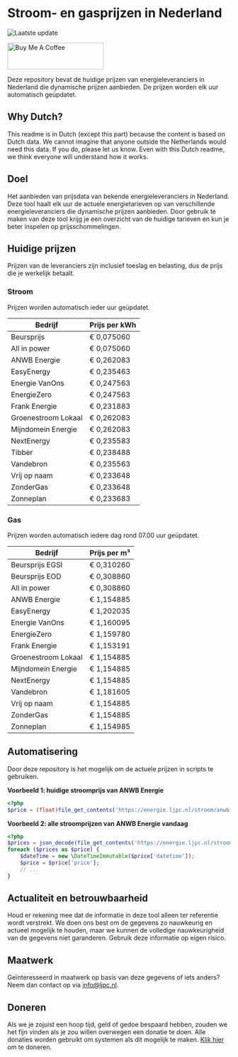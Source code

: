 # Stroom- en gasprijzen in Nederland

![Laatste update](https://img.shields.io/badge/laatste%20update-2025--09--13%2000%3A00%20CET-brightgreen)

<a href="https://www.buymeacoffee.com/Lars-" target="_blank"><img src="https://cdn.buymeacoffee.com/buttons/v2/default-orange.png" alt="Buy Me A Coffee" height="60" style="height: 60px !important;width: 217px !important;" ></a>

Deze repository bevat de huidige prijzen van energieleveranciers in Nederland die dynamische prijzen aanbieden. De prijzen worden elk uur automatisch geüpdatet.

## Why Dutch?

This readme is in Dutch (except this part) because the content is based on Dutch data. We cannot imagine that anyone outside the Netherlands would need this data. If you do, please let us know. Even with this Dutch readme, we think
everyone will understand how it works.

## Doel

Het aanbieden van prijsdata van bekende energieleveranciers in Nederland. Deze tool haalt elk uur de actuele energietarieven op van verschillende energieleveranciers die dynamische prijzen aanbieden. Door gebruik te maken van deze tool
krijg je een overzicht van de huidige tarieven en kun je beter inspelen op prijsschommelingen.

## Huidige prijzen

Prijzen van de leveranciers zijn inclusief toeslag en belasting, dus de prijs die je werkelijk betaalt.

### Stroom

Prijzen worden automatisch ieder uur geüpdatet.

 Bedrijf | Prijs per kWh 
---------|---------------
Beursprijs | € 0,075060
All in power | € 0,075060
ANWB Energie | € 0,262083
EasyEnergy | € 0,235463
Energie VanOns | € 0,247563
EnergieZero | € 0,247563
Frank Energie | € 0,231883
Groenestroom Lokaal | € 0,262083
Mijndomein Energie | € 0,262083
NextEnergy | € 0,235583
Tibber | € 0,238488
Vandebron | € 0,235563
Vrij op naam | € 0,233648
ZonderGas | € 0,233648
Zonneplan | € 0,233683


### Gas

Prijzen worden automatisch iedere dag rond 07.00 uur geüpdatet.

 Bedrijf | Prijs per m³ 
---------|--------------
Beursprijs EGSI | € 0,310260
Beursprijs EOD | € 0,308860
All in power | € 0,308860
ANWB Energie | € 1,154885
EasyEnergy | € 1,202035
Energie VanOns | € 1,160095
EnergieZero | € 1,159780
Frank Energie | € 1,153191
Groenestroom Lokaal | € 1,154885
Mijndomein Energie | € 1,154885
NextEnergy | € 1,154885
Vandebron | € 1,181605
Vrij op naam | € 1,154885
ZonderGas | € 1,154885
Zonneplan | € 1,154985


## Automatisering

Door deze repository is het mogelijk om de actuele prijzen in scripts te gebruiken.

**Voorbeeld 1: huidige stroomprijs van ANWB Energie**

```php
<?php
$price = (float)file_get_contents('https://energie.ljpc.nl/stroom/anwb-energie-nu.txt');

```

**Voorbeeld 2: alle stroomprijzen van ANWB Energie vandaag**

```php
<?php
$prices = json_decode(file_get_contents('https://energie.ljpc.nl/stroom/all-in-power-vandaag.json'),true);
foreach ($prices as $price) {
    $dateTime = new \DateTimeImmutable($price['datetime']);
    $price = $price['price'];
    // ...
}
```

## Actualiteit en betrouwbaarheid

Houd er rekening mee dat de informatie in deze tool alleen ter referentie wordt verstrekt. We doen ons best om de gegevens zo nauwkeurig en actueel mogelijk te houden, maar we kunnen de volledige nauwkeurigheid van de gegevens niet
garanderen. Gebruik deze informatie op eigen risico.

## Maatwerk

Geïnteresseerd in maatwerk op basis van deze gegevens of iets anders? Neem dan contact op
via [info@ljpc.nl](mailto:info@ljpc.nl?subject=Energie%20prijzen).

## Doneren

Als we je zojuist een hoop tijd, geld of gedoe bespaard hebben, zouden we het fijn vinden als je zou willen overwegen een
donatie te doen. Alle donaties worden gebruikt om systemen als dit mogelijk te
maken. [Klik hier](https://www.buymeacoffee.com/Lars-) om te doneren.

